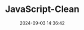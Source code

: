 ---
title: JavaScript-Clean
date: 2024-09-03 14:36:42
background: bg-[#cc5534]
tags:
  - web
categories:
  - Frontend
intro: |
  js 就是运行在浏览器中，让网页动起来的魔法师！
plugins:
  - copyCode
---